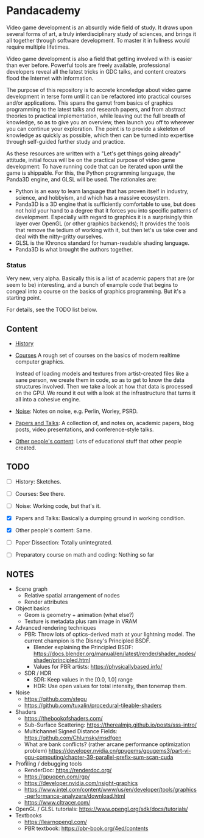 Pandacademy
===========

Video game development is an absurdly wide field of study. It draws upon
several forms of art, a truly interdisciplinary study of sciences, and
brings it all together through software development. To master it in
fullness would require multiple lifetimes.

Video game development is also a field that getting involved with is
easier than ever before. Powerful tools are freely available,
professional developers reveal all the latest tricks in GDC talks, and
content creators flood the Internet with information.

The purpose of this repository is to accrete knowledge about video game
development in terse form until it can be refactored into practical
courses and/or applications. This spans the gamut from basics of
graphics programming to the latest talks and research papers, and from
abstract theories to practical implementation, while leaving out the
full breath of knowledge, so as to give you an overview, then launch you
off to wherever you can continue your exploration. The point is to
provide a skeleton of knowledge as quickly as possible, which then can
be turned into expertise through self-guided further study and practice.

As these resources are written with a "Let's get things going already"
attitude, initial focus will be on the practical purpose of video game
development: To have running code that can be iterated upon until the
game is shippable. For this, the Python programming language, the
Panda3D engine, and GLSL will be used. The rationales are:
* Python is an easy to learn language that has proven itself in
  industry, science, and hobbyism, and which has a massive ecosystem.
* Panda3D is a 3D engine that is sufficiently comfortable to use, but
  does not hold your hand to a degree that it forces you into specific
  patterns of development. Especially with regard to graphics it is a
  surprisingly thin layer over OpenGL (or other graphics backends); It
  provides the tools that remove the tedium of working with it, but then
  let's us take over and deal with the nitty-gritty ourselves.
* GLSL is the Khronos standard for human-readable shading language.
* Panda3D is what brought the authors together.


### Status

Very new, very alpha. Basically this is a list of academic papers that
are (or seem to be) interesting, and a bunch of example code that begins
to congeal into a course on the basics of graphics programming. But it's
a starting point.

For details, see the TODO list below.


Content
-------

* [History](./history.md)
* [Courses](./courses.md)
  A rough set of courses on the basics of modern realtime computer
  graphics.

  Instead of loading models and textures from artist-created files like
  a sane person, we create them in code, so as to get to know the data
  structures involved. Then we take a look at how that data is processed
  on the GPU. We round it out with a look at the infrastructure that
  turns it all into a cohesive engine.
* [Noise](noise.md): Notes on noise, e.g. Perlin, Worley, PSRD.
* [Papers and Talks](papers_and_talks.md): A collection of, and notes
  on, academic papers, blog posts, video presentations, and
  conference-style talks.
* [Other people's content](other_peoples_content.md): Lots of
  educational stuff that other people created.


TODO
----

* [ ] History: Sketches.
* [ ] Courses: See there.
* [ ] Noise: Working code, but that's it.
* [X] Papers and Talks: Basically a dumping ground in working condition.
* [X] Other people's content: Same.
* [ ] Paper Dissection: Totally unintegrated.
* [ ] Preparatory course on math and coding: Nothing so far


NOTES
-----

* Scene graph
  * Relative spatial arrangement of nodes
  * Render attributes
* Object basics
  * Geom is geometry + animation (what else?)
  * Texture is metadata plus ram image in VRAM
* Advanced rendering techniques
  * PBR: Throw lots of optics-derived math at your lightning model.
    The current champion is the Disney's Principled BSDF.
    * Blender explaining the Principled BSDF: https://docs.blender.org/manual/en/latest/render/shader_nodes/shader/principled.html
    * Values for PBR artists: https://physicallybased.info/
  * SDR / HDR
    * SDR: Keep values in the [0.0, 1.0] range
    * HDR: Use open values for total intensity, then tonemap them.
* Noise
  * https://github.com/stegu
  * https://github.com/tuxalin/procedural-tileable-shaders
* Shaders
  * https://thebookofshaders.com/
  * Sub-Surface Scattering: https://therealmjp.github.io/posts/sss-intro/
  * Multichannel Signed Distance Fields: https://github.com/Chlumsky/msdfgen
  * What are bank conflicts? (rather arcane performance optimization problem) https://developer.nvidia.cn/gpugems/gpugems3/part-vi-gpu-computing/chapter-39-parallel-prefix-sum-scan-cuda
* Profiling / debugging tools
  * RenderDoc: https://renderdoc.org/
  * https://gpuopen.com/rgp/
  * https://developer.nvidia.com/nsight-graphics
  * https://www.intel.com/content/www/us/en/developer/tools/graphics-performance-analyzers/download.html
  * https://www.cltracer.com/
* OpenGL / GLSL tutorials: https://www.opengl.org/sdk/docs/tutorials/
* Textbooks
  * https://learnopengl.com/
  * PBR textbook: https://pbr-book.org/4ed/contents
